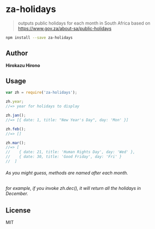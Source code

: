 # za-holidays

> outputs public holidays for each month in South Africa based on https://www.gov.za/about-sa/public-holidays

```bash
npm install --save za-holidays
```

## Author

**Hirokazu Hirono**

## Usage

```js
var zh = require('za-holidays');

zh.year;
//=> year for holidays to display

zh.jan();
//=> [{ date: 1, title: "New Year's Day", day: 'Mon' }]

zh.feb();
//=> []

zh.mar();
//=> [
//    { date: 21, title: 'Human Rights Day', day: 'Wed' },
//    { date: 30, title: 'Good Friday', day: 'Fri' }
//  ]
```

###### As you might guess, methods are named after each month.

###### for example, if you invoke zh.dec(), it will return all the holidays in December.

## License

MIT
